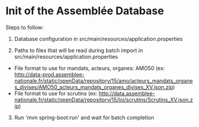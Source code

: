 # Init of the Assemblée Database

Steps to follow:

1. Database configuration in src/main/resources/application.properties

2. Paths to files that will be read during batch import in src/main/resources/application.properties
* File format to use for mandats, acteurs, organes: AMO50 (ex: http://data-prod.assemblee-nationale.fr/static/openData/repository/15/amo/acteurs_mandats_organes_divises/AMO50_acteurs_mandats_organes_divises_XV.json.zip)
* File format to use for scrutins (ex: http://data.assemblee-nationale.fr/static/openData/repository/15/loi/scrutins/Scrutins_XV.json.zip)

3. Run 'mvn spring-boot:run' and wait for batch completion